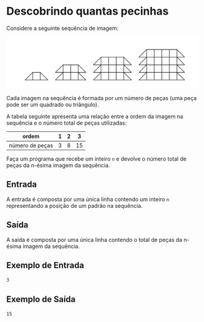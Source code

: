 # Descobrindo quantas pecinhas

Considere a seguinte sequência de imagem:

![Padrões](seq1.png)

Cada imagem na sequência é formada por um número de peças (uma peça pode ser um quadrado ou triângulo).

A tabela seguinte apresenta uma relação entre a ordem da imagem na sequência e o número total de peças utilizadas:

| ordem                | 1 | 2 | 3  |
|----------------------|---|---|----|
| número de peças      | 3 | 8 | 15 |

Faça um programa que recebe um inteiro `n` e devolve o número total de peças da n-ésima imagem da sequência.

## Entrada

A entrada é composta por uma única linha contendo um inteiro `n` representando a posição de um padrão na sequência.

## Saída

A saída é composta por uma única linha contendo o total de peças da n-ésima imagem da sequência.

## Exemplo de Entrada

```txt
3
```

## Exemplo de Saída

```txt
15
```
